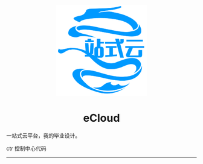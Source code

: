 

<center>
  <img src="./img/logo-alpha.png"/>
<h1>
  eCloud
  </h1>  
</center>

一站式云平台，我的毕业设计。



ctr 控制中心代码

---

